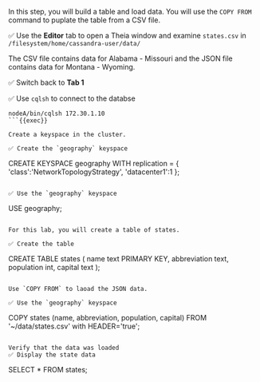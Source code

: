 In this step, you will build a table and load data.
You will use the `COPY FROM` command to puplate the table from a CSV file.

✅ Use the **Editor** tab to open a Theia window and examine `states.csv` in `/filesystem/home/cassandra-user/data/`

The CSV file contains data for Alabama - Missouri and the JSON file contains data for Montana - Wyoming.


✅ Switch back to **Tab 1**



✅ Use `cqlsh` to connect to the databse
```
nodeA/bin/cqlsh 172.30.1.10
```{{exec}}

Create a keyspace in the cluster.

✅ Create the `geography` keyspace
```
CREATE KEYSPACE geography WITH replication = {
  'class':'NetworkTopologyStrategy',
  'datacenter1':1
};
```{{exec}}

✅ Use the `geography` keyspace
```
USE geography;
```{{exec}}

For this lab, you will create a table of states.

✅ Create the table
```
CREATE TABLE states (
    name text PRIMARY KEY,
    abbreviation text,
    population int,
    capital text
);
```{{exec}}

Use `COPY FROM` to laoad the JSON data.

✅ Use the `geography` keyspace
```
COPY states (name, abbreviation, population, capital) 
  FROM '~/data/states.csv' with HEADER='true';
```{{exec}}

Verify that the data was loaded
✅ Display the state data
```
SELECT * FROM states;
```{{exec}}